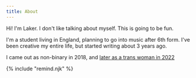 ```yaml
---
title: About
---
```

Hi! I'm Laker. I don't like talking about myself. This is going to be fun.

I'm a student living in England, planning to go into music after 6th form.
I've been creative my entire life, but started writing about 3 years ago.

I came out as non-binary in 2018, and [later as a trans woman in 2022](/out)

{% include "remind.njk" %}